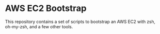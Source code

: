 # AWS EC2 Bootstrap
This repository contains a set of scripts to bootstrap an AWS EC2 with zsh, oh-my-zsh, and a few other tools.